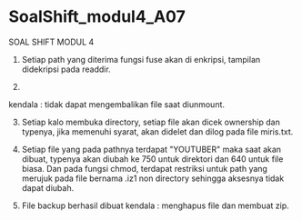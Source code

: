 # SoalShift_modul4_A07

SOAL SHIFT MODUL 4

1. Setiap path yang diterima fungsi fuse akan di enkripsi, tampilan didekripsi pada readdir.

2.
kendala : tidak dapat mengembalikan file saat diunmount.

3. Setiap kalo membuka directory, setiap file akan dicek ownership dan typenya, jika memenuhi syarat, akan didelet dan dilog pada file miris.txt.

4. Setiap file yang pada pathnya terdapat "YOUTUBER" maka saat akan dibuat, typenya akan diubah ke 750 untuk direktori dan 640 untuk file biasa. Dan pada fungsi chmod, terdapat restriksi untuk path yang merujuk pada file bernama .iz1 non directory sehingga aksesnya tidak dapat diubah. 

5. File backup berhasil dibuat
kendala : menghapus file dan membuat zip.
